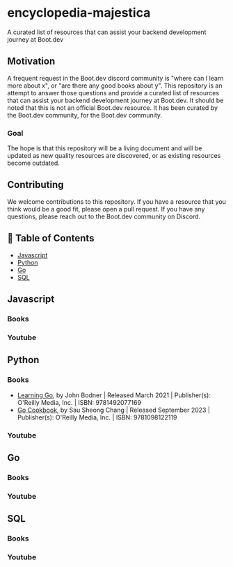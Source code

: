 # encyclopedia-majestica
A curated list of resources that can assist your backend development journey at Boot.dev

## Motivation

A frequent request in the Boot.dev discord community is "where can I learn more about x", or "are there any good books about y".
This repository is an attempt to answer those questions and provide a curated list of resources that can assist your backend development journey at Boot.dev.
It should be noted that this is not an official Boot.dev resource. It has been curated by the Boot.dev community, for the Boot.dev community.

### Goal
The hope is that this repository will be a living document and will be updated as new quality resources are discovered, or as existing resources become outdated.

## Contributing

We welcome contributions to this repository. If you have a resource that you think would be a good fit, please open a pull request. If you have any questions, please reach out to the Boot.dev community on Discord.


## :book: Table of Contents

- [Javascript](#javascript)
- [Python](#python)
- [Go](#go)
- [SQL](#sql)

## Javascript
### Books
### Youtube
## Python
### Books
- [Learning Go](https://www.oreilly.com/library/view/learning-go/9781492077206/), by John Bodner | Released March 2021 | Publisher(s): O'Reilly Media, Inc. | ISBN: 9781492077169
- [Go Cookbook](https://www.oreilly.com/library/view/go-cookbook/9781098122102/), by Sau Sheong Chang | Released September 2023 | Publisher(s): O'Reilly Media, Inc. | ISBN: 9781098122119
### Youtube
## Go
### Books
### Youtube
## SQL
### Books
### Youtube
